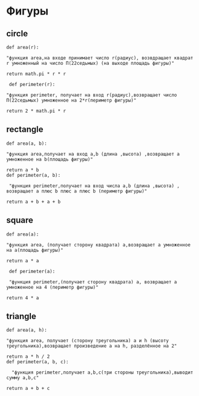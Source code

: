 # Фигуры
## circle
    def area(r):     

    "функция area,на входе принимает число r(радиус), возвдращает квадрат r умноженный на число П(22седьмых) (на выходе площадь фигуры)"
    
    return math.pi * r * r

     def perimeter(r):
    
    "функция perimeter, получает на вход r(радиус),возвращает число П(22седьмых) умноженное на 2*r(периметр фигуры)"
    
    return 2 * math.pi * r

## rectangle
    def area(a, b):
   
    "функция area,получает на вход a,b (длина ,высота) ,возвращает a умноженное на b(площадь фигуры)"
    
    return a * b
    def perimeter(a, b):
    
     "функция perimeter,получает на вход числа a,b (длина ,высота) , возвращает a плюс b плюс a плюс b (периметр фигуры)"
    
    return a + b + a + b
## square
    def area(a):
    
    "функция area, (получает сторону квадрата) а,возвращает a умноженное на a(площадь фигуры)"
    
    return a * a

     def perimeter(a):
     
     "функция perimeter,(получает сторону квадрата) a, возвращает a умноженное на 4 (периметр фигуры)"
    
    return 4 * a

## triangle
    def area(a, h):
    
    "функция area, получает (сторону треугольника) a и h (высоту треугольника),возвращает произведение a на h, разделённое на 2"
   
    return a * h / 2
    def perimeter(a, b, c):
     
      "функция perimeter,получает a,b,c(три стороны треугольника),выводит сумму a,b,c"
  
    return a + b + c
